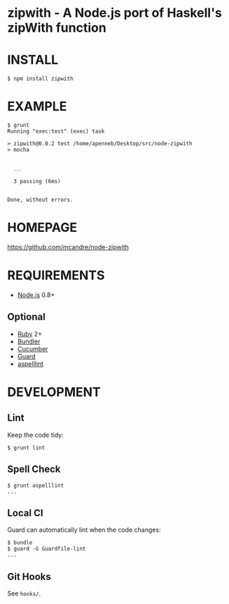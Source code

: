 # zipwith - A Node.js port of Haskell's zipWith function

# INSTALL

```
$ npm install zipwith
```

# EXAMPLE

```
$ grunt
Running "exec:test" (exec) task

> zipwith@0.0.2 test /home/apenneb/Desktop/src/node-zipwith
> mocha


  ․․․

  3 passing (6ms)


Done, without errors.
```

# HOMEPAGE

https://github.com/mcandre/node-zipwith

# REQUIREMENTS

* [Node.js](http://nodejs.org/) 0.8+

## Optional

* [Ruby](https://www.ruby-lang.org/) 2+
* [Bundler](http://bundler.io/)
* [Cucumber](http://cukes.info/)
* [Guard](http://guardgem.org/)
* [aspelllint](https://github.com/mcandre/aspelllint)

# DEVELOPMENT

## Lint

Keep the code tidy:

```
$ grunt lint
```

## Spell Check

```
$ grunt aspelllint
...
```

## Local CI

Guard can automatically lint when the code changes:

```
$ bundle
$ guard -G Guardfile-lint
...
```

## Git Hooks

See `hooks/`.
